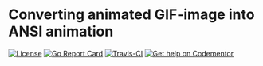 # Converting animated GIF-image into ANSI animation
[![License](https://img.shields.io/dub/l/vibe-d.svg)](https://opensource.org/licenses/MIT) [![Go Report Card](https://goreportcard.com/badge/github.com/P-A-R-U-S/Go-Animated-GIF-into-ANSI-Animator)](https://goreportcard.com/report/github.com/P-A-R-U-S/Go-Animated-GIF-into-ANSI-Animator) [![Travis-CI](https://travis-ci.org/P-A-R-U-S/Go-Animated-GIF-into-ANSI-Animator.svg?branch=master)](https://travis-ci.org/P-A-R-U-S/Go-Animated-GIF-into-ANSI-Animator) [![Get help on Codementor](https://cdn.codementor.io/badges/get_help_github.svg)](https://www.codementor.io/parus)